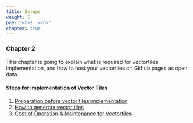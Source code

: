 ```yaml
---
title: Setups
weight: 5
pre: "<b>2. </b>"
chapter: true
---
```


### Chapter 2

This chapter is going to explain what is required for vectortiles implementation, and how to host your vectortiles on Github pages as open data.

#### Steps for implementation of Vector Tiles

1. [Preparation before vector tiles implementation](./setups/preparation)
2. [How to generate vector tiles](./setups/installation)
3. [Cost of Operation & Maintenance for Vectortiles](./operation/costs/)
